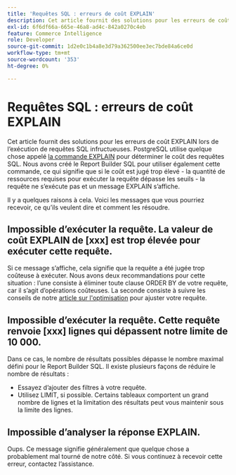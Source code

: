 ```yaml
---
title: 'Requêtes SQL : erreurs de coût EXPLAIN'
description: Cet article fournit des solutions pour les erreurs de coût EXPLAIN lors de l’exécution de requêtes SQL infructueuses. PostgreSQL utilise ce qu'on appelle [la commande EXPLAIN](https://www.postgresql.org/docs/9.5/static/using-explain.html) pour déterminer le coût des requêtes SQL. Nous avons créé le Report Builder SQL pour utiliser également cette commande, ce qui signifie que si le coût est jugé trop élevé - la quantité de ressources requises pour exécuter la requête dépasse les seuils - la requête ne s’exécute pas et un message EXPLAIN s’affiche.
exl-id: 6f6df66a-665e-46a8-ad4c-842a0270c4eb
feature: Commerce Intelligence
role: Developer
source-git-commit: 1d2e0c1b4a8e3d79a362500ee3ec7bde84a6ce0d
workflow-type: tm+mt
source-wordcount: '353'
ht-degree: 0%

---
```


# Requêtes SQL : erreurs de coût EXPLAIN

Cet article fournit des solutions pour les erreurs de coût EXPLAIN lors de l’exécution de requêtes SQL infructueuses. PostgreSQL utilise quelque chose appelé [la commande EXPLAIN](https://www.postgresql.org/docs/9.5/static/using-explain.html) pour déterminer le coût des requêtes SQL. Nous avons créé le Report Builder SQL pour utiliser également cette commande, ce qui signifie que si le coût est jugé trop élevé - la quantité de ressources requises pour exécuter la requête dépasse les seuils - la requête ne s’exécute pas et un message EXPLAIN s’affiche.

Il y a quelques raisons à cela. Voici les messages que vous pourriez recevoir, ce qu’ils veulent dire et comment les résoudre.

## Impossible d’exécuter la requête. La valeur de coût EXPLAIN de \[xxx\] est trop élevée pour exécuter cette requête.

Si ce message s’affiche, cela signifie que la requête a été jugée trop coûteuse à exécuter. Nous avons deux recommandations pour cette situation : l’une consiste à éliminer toute clause ORDER BY de votre requête, car il s’agit d’opérations coûteuses. La seconde consiste à suivre les conseils de notre [article sur l&#39;optimisation](https://experienceleague.adobe.com/docs/commerce-business-intelligence/mbi/best-practices/data/optimizing-your-sql-queries.html) pour ajuster votre requête.

## Impossible d’exécuter la requête. Cette requête renvoie \[xxx\] lignes qui dépassent notre limite de 10 000.

Dans ce cas, le nombre de résultats possibles dépasse le nombre maximal défini pour le Report Builder SQL. Il existe plusieurs façons de réduire le nombre de résultats :

* Essayez d’ajouter des filtres à votre requête.
* Utilisez LIMIT, si possible. Certains tableaux comportent un grand nombre de lignes et la limitation des résultats peut vous maintenir sous la limite des lignes.

## Impossible d’analyser la réponse EXPLAIN.

Oups. Ce message signifie généralement que quelque chose a probablement mal tourné de notre côté. Si vous continuez à recevoir cette erreur, contactez l’assistance.

